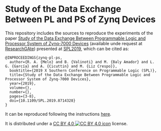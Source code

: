 # Study of the Data Exchange Between PL and PS of Zynq Devices

This repository includes the sources to reproduce the experiments of the paper
[Study of the Data Exchange Between Programmable Logic and Processor System of Zynq-7000 Devices](https://ieeexplore.ieee.org/document/8714328)
(available unde request at [ResearchGAte](https://www.researchgate.net/publication/332705268_Study_of_the_Data_Exchange_Between_Programmable_Logic_and_Processor_System_of_Zynq-7000_Devices))
presented at [SPL2019](http://www.splconf.org/spl19/), which can be cited as:


```
@INPROCEEDINGS{zynq-pl-ps,
  author={R. A. {Melo} and B. {Valinoti} and M. {Baly Amador} and L. G. {García} and A. {Cicuttin} and M. {Liz Crespo}},
  booktitle={2019 X Southern Conference on Programmable Logic (SPL)},
  title={Study of the Data Exchange Between Programmable Logic and Processor System of Zynq-7000 Devices},
  year={2019},
  volume={},
  number={},
  pages={3-8},
  doi={10.1109/SPL.2019.8714328}
}
```

It can be reproduced following the instructions [here](instructions.md).

It is distributed under a [CC BY 4.0 ![CC BY 4.0 icon](https://i.creativecommons.org/l/by/4.0/80x15.png)](https://creativecommons.org/licenses/by/4.0/) license.
